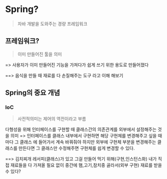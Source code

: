 # Spring?
> 자바 개발을 도와주는 경량 프레임워크

## 프레임워크?
> 이미 만들어진 툴을 의미

=> 사용자가 이미 만들어진 기능을 가져다가 쉽게 쓰기 위한 용도로 만들어졌다

==> 음식을 만들 때 재료를 다 손질해주는 도구 라고 이해 해보기

## Spring의 중요 개념
### IoC
> 사전적의미는 제어의 역전이라고 부름

다형성을 위해 인터페이스를 구현할 때 클래스간의 의존관계를 외부에서 설정해주는 것을 의미
=> 인터페이스를 클래스 내부에서 구현하면 해당 구현체를 변경해주고 싶을 때마다 그 클래스 에 들어가서 계속 바꿔줘야 하지만 외부에 구현체 부분을 변경해주는 클래스를 만든다면 그 클래스만 수정해주면 구현체를 쉽게 변경할 수 있다.

==> 김치찌개 레서피(클래스)가 있고 그걸 만들어 먹기 위해(구현,인스턴스화) 내가 직접 재료들을 다 가져올 필요 없이 중간에 햄,고기,참치중 골라서(외부 구현) 재료를 받을 수 있다?
